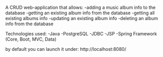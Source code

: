 A CRUD web-application that allows:
-adding a music album info to the database
-getting an existing album info from the database
-getting all existing albums info
-updating an existing album info
-deleting an album info from the database

Technologies used:
-Java
-PostgreSQL
-JDBC
-JSP
-Spring Framework (Core, Boot, MVC, Data)

by default you can launch it under:
http://localhost:8080/